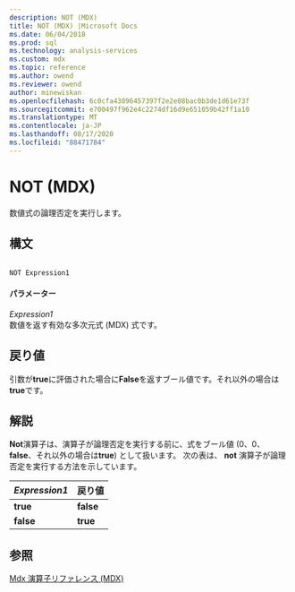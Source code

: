 ```yaml
---
description: NOT (MDX)
title: NOT (MDX) |Microsoft Docs
ms.date: 06/04/2018
ms.prod: sql
ms.technology: analysis-services
ms.custom: mdx
ms.topic: reference
ms.author: owend
ms.reviewer: owend
author: minewiskan
ms.openlocfilehash: 6c0cfa43896457397f2e2e08bac0b3de1d61e73f
ms.sourcegitcommit: e700497f962e4c2274df16d9e651059b42ff1a10
ms.translationtype: MT
ms.contentlocale: ja-JP
ms.lasthandoff: 08/17/2020
ms.locfileid: "88471784"
---
```

# <a name="not-mdx"></a>NOT (MDX)


  数値式の論理否定を実行します。  
  
## <a name="syntax"></a>構文  
  
```  
  
NOT Expression1  
```  
  
#### <a name="parameters"></a>パラメーター  
 *Expression1*  
 数値を返す有効な多次元式 (MDX) 式です。  
  
## <a name="return-value"></a>戻り値  
 引数が**true**に評価された場合に**False**を返すブール値です。それ以外の場合は**true**です。  
  
## <a name="remarks"></a>解説  
 **Not**演算子は、演算子が論理否定を実行する前に、式をブール値 (0、0、 **false**、それ以外の場合は**true**) として扱います。 次の表は、 **not** 演算子が論理否定を実行する方法を示しています。  
  
|*Expression1*|戻り値|  
|-------------------|------------------|  
|**true**|**false**|  
|**false**|**true**|  
  
## <a name="see-also"></a>参照  
 [Mdx 演算子リファレンス &#40;MDX&#41;](../mdx/mdx-operator-reference-mdx.md)  
  
  
